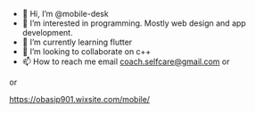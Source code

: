 - 👋 Hi, I’m @mobile-desk
- 👀 I’m interested in programming. Mostly web design and app development.
- 🌱 I’m currently learning flutter
- 💞️ I’m looking to collaborate on c++
- 📫 How to reach me email coach.selfcare@gmail.com
or

or

https://obasip901.wixsite.com/mobile/

<!---
mobile-desk/mobile-desk is a ✨ special ✨ repository because its `README.md` (this file) appears on your GitHub profile.
You can click the Preview link to take a look at your changes.
--->
